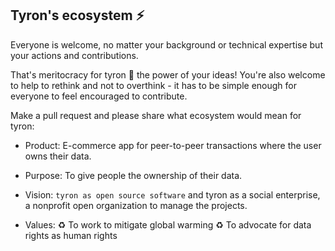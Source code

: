 ## Tyron's ecosystem :zap: 
Everyone is welcome, no matter your background or technical expertise but your actions and contributions. 

That's meritocracy for tyron :rainbow: the power of your ideas! You're also welcome to help to rethink and not to overthink - it has to be simple enough for everyone to feel encouraged to contribute.

Make a pull request and please share what ecosystem would mean for tyron:

- Product: E-commerce app for peer-to-peer transactions where the user owns their data.

- Purpose: To give people the ownership of their data.

- Vision: ```tyron as open source software``` and tyron as a social enterprise, a nonprofit open organization to manage the projects.
- Values:
:recycle: To work to mitigate global warming
:recycle: To advocate for data rights as human rights

